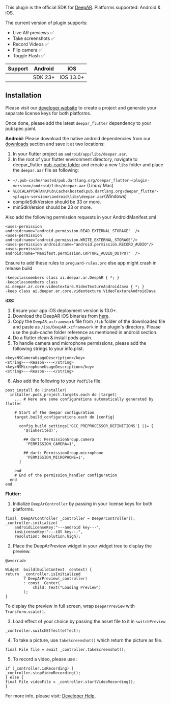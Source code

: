 This plugin is the official SDK for [DeepAR](http://deepar.ai). Platforms supported: Android & iOS. 

The current version of plugin supports: 
- Live AR previews ✅ 
- Take screenshots ✅ 
- Record Videos ✅ 
- Flip camera ✅ 
- Toggle Flash ✅ 

| Support |Android  | iOS|
|--|--|--|
|  |SDK 23+  |  iOS 13.0+|


## Installation
Please visit our [developer website](https://developer.deepar.ai) to create a project and generate your separate license keys for both platforms. 

Once done, please add the latest `deepar_flutter` dependency to your pubspec.yaml. 

**Android**: 
Please download the native android dependencies from our [downloads](https://developer.deepar.ai/downloads) section and save it at two locations:
 1. In your flutter project as `android/app/libs/deepar.aar`.
 2. In the root of your flutter environment directory, navigate to deepar_flutter [pub-cache folder](https://dart.dev/tools/pub/cmd/pub-get#the-system-package-cache) and create a new `libs` folder and place the `deepar.aar` file as following:
-   `~/.pub-cache/hosted/pub.dartlang.org/deepar_flutter-<plugin-version>/android/libs/deepar.aar`  (Linux/ Mac)
-   `%LOCALAPPDATA%\Pub\Cache\hosted\pub.dartlang.org\deepar_flutter-<plugin-version>\android\libs\deepar.aar`(Windows)
-   compileSdkVersion should be 33 or more.
-   minSdkVersion should be 23 or more.

Also add the following permission requests in your AndroidManifest.xml
```
<uses-permission android:name="android.permission.READ_EXTERNAL_STORAGE"  />
<uses-permission android:name="android.permission.WRITE_EXTERNAL_STORAGE"/>
<uses-permission android:name="android.permission.RECORD_AUDIO"/>
<uses-permission android:name="Manifest.permission.CAPTURE_AUDIO_OUTPUT"  />
```


Ensure to add these rules to `proguard-rules.pro` else app might crash in release build
```
-keepclassmembers class ai.deepar.ar.DeepAR { *; }
-keepclassmembers class ai.deepar.ar.core.videotexture.VideoTextureAndroidJava { *; }
-keep class ai.deepar.ar.core.videotexture.VideoTextureAndroidJava
``` 

**iOS:**
1. Ensure your app iOS deployment version is 13.0+.
2. Download the DeepAR iOS binaries from [here](https://developer.deepar.ai/downloads).  
3. Copy the `DeepAR.xcframework` file from `/lib` folder of the downloaded file and paste as `/ios/DeepAR.xcframework` in the plugin's directory. Please use the pub-cache folder reference as mentioned in android section.
4. Do a flutter clean & install pods again.
5. To handle camera and microphone permissions, please add the following strings to your info.plist.
```
<key>NSCameraUsageDescription</key>
<string>---Reason----</string>
<key>NSMicrophoneUsageDescription</key>
<string>---Reason----</string>
```
6. Also add the following to your `Podfile` file:
```
post_install do |installer|
  installer.pods_project.targets.each do |target|
    ... # Here are some configurations automatically generated by flutter

    # Start of the deepar configuration
    target.build_configurations.each do |config|

	  config.build_settings['GCC_PREPROCESSOR_DEFINITIONS'] ||= [
        '$(inherited)',

        ## dart: PermissionGroup.camera
         'PERMISSION_CAMERA=1',

        ## dart: PermissionGroup.microphone
         'PERMISSION_MICROPHONE=1',    
      ]

    end 
    # End of the permission_handler configuration
  end
end
```


**Flutter:**

1. Initialize  `DeepArController` by passing in your license keys for both platforms.
```
final  DeepArController _controller = DeepArController();
_controller.initialize(
	androidLicenseKey:"---android key---",
	iosLicenseKey:"---iOS key---",
	resolution: Resolution.high);
```
2. Place the DeepArPreview widget in your widget tree to display the preview. 
```
@override

Widget  build(BuildContext  context) {
return  _controller.isInitialized
		? DeepArPreview(_controller)
		: const  Center(
			child: Text("Loading Preview")
		);
}
```

To display the preview in full screen, wrap `DeepArPreview` with `Transform.scale()`. 
       
3.  Load effect of your choice by passing the asset file to it in `switchPreview`
```
_controller.switchEffect(effect);
```
4. To take a picture, use `takeScreenshot()` which return the picture as file.
```
final File file = await _controller.takeScreenshot();
```
5. To record a video, please use : 
```
if (_controller.isRecording) {
_controller.stopVideoRecording();
} else {
final File videoFile = _controller.startVideoRecording();
}
```

For more info, please visit: [Developer Help](https://help.deepar.ai/en/).
